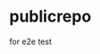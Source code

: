 # publicrepo
for e2e test


































































































































































































































































































































































































































































































































































































































































































































































































































































































































































































































































































































































































































































































































































































































































































































































































































































































































































































































































































































































































































































































































































































































































































































































































































































































































































































































































































































































































































































































































































































































































































































































































































































































































































































































































































































































































































































































































































































